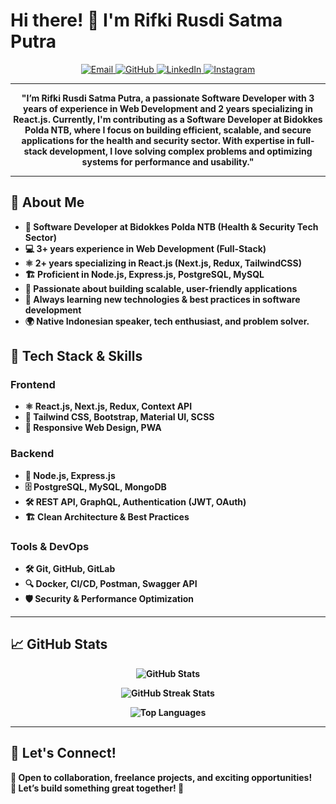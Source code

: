 # Hi there! 👋 I'm Rifki Rusdi Satma Putra

<p align="center">
  <a href="mailto:rifkirusdisatmaputra@gmail.com">
    <img src="https://img.shields.io/badge/Email-c14438?style=for-the-badge&logo=gmail&logoColor=white" alt="Email">
  </a>
  <a href="https://www.github.com/RusdyZain/">
    <img src="https://img.shields.io/badge/GitHub-333333?style=for-the-badge&logo=github&logoColor=white" alt="GitHub">
  </a>
  <a href="https://www.linkedin.com/in/rifkirusdi30/">
    <img src="https://img.shields.io/badge/LinkedIn-0077B5?style=for-the-badge&logo=linkedin&logoColor=white" alt="LinkedIn">
  </a>
  <a href="https://www.instagram.com/rusdy_zain/">
    <img src="https://img.shields.io/badge/Instagram-E4405F?style=for-the-badge&logo=instagram&logoColor=white" alt="Instagram">
  </a>
</p>

---

<p align="center">
  <strong>"I’m Rifki Rusdi Satma Putra, a passionate Software Developer with 3 years of experience in Web Development and 2 years specializing in React.js. Currently, I'm contributing as a Software Developer at Bidokkes Polda NTB, where I focus on building efficient, scalable, and secure applications for the health and security sector. With expertise in full-stack development, I love solving complex problems and optimizing systems for performance and usability."<strong/>
</p>

---

## 🌟 About Me
- 💼 **Software Developer at Bidokkes Polda NTB** (Health & Security Tech Sector)
- 💻 **3+ years experience in Web Development** (Full-Stack)
- ⚛️ **2+ years specializing in React.js** (Next.js, Redux, TailwindCSS)
- 🏗️ Proficient in **Node.js, Express.js, PostgreSQL, MySQL**
- 🎨 Passionate about **building scalable, user-friendly applications**
- 🚀 Always learning **new technologies & best practices in software development**
- 🌍 Native **Indonesian speaker**, tech enthusiast, and problem solver.

## 🔧 Tech Stack & Skills
### **Frontend**
- ⚛️ React.js, Next.js, Redux, Context API
- 🎨 Tailwind CSS, Bootstrap, Material UI, SCSS
- 📱 Responsive Web Design, PWA

### **Backend**
- 🚀 Node.js, Express.js
- 🗄️ PostgreSQL, MySQL, MongoDB
- 🛠️ REST API, GraphQL, Authentication (JWT, OAuth)
- 🏗️ Clean Architecture & Best Practices

### **Tools & DevOps**
- 🛠 Git, GitHub, GitLab
- 🔍 Docker, CI/CD, Postman, Swagger API
- 🛡️ Security & Performance Optimization

---

## 📈 GitHub Stats
<p align="center">
  <img src="https://github-readme-stats.vercel.app/api?username=RusdyZain&show_icons=true&include_all_commits=true&theme=radical" alt="GitHub Stats">
</p>

<p align="center">
  <img src="https://github-readme-streak-stats.herokuapp.com/?user=RusdyZain&theme=radical" alt="GitHub Streak Stats">
</p>

<p align="center">
  <img src="https://github-readme-stats.vercel.app/api/top-langs/?username=RusdyZain&layout=compact&theme=radical&langs_count=12" alt="Top Languages">
</p>

---

## 🎯 Let's Connect!
💬 Open to collaboration, freelance projects, and exciting opportunities!  
🚀 **Let’s build something great together!** 🚀  

